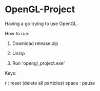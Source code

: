 # OpenGL-Project

Having a go trying to use OpenGL.


How to run:

1. Download release.zip

2. Unzip

3. Run 'opengl_project.exe'


Keys:

r       :   reset (delete all particles)
space   :   pause